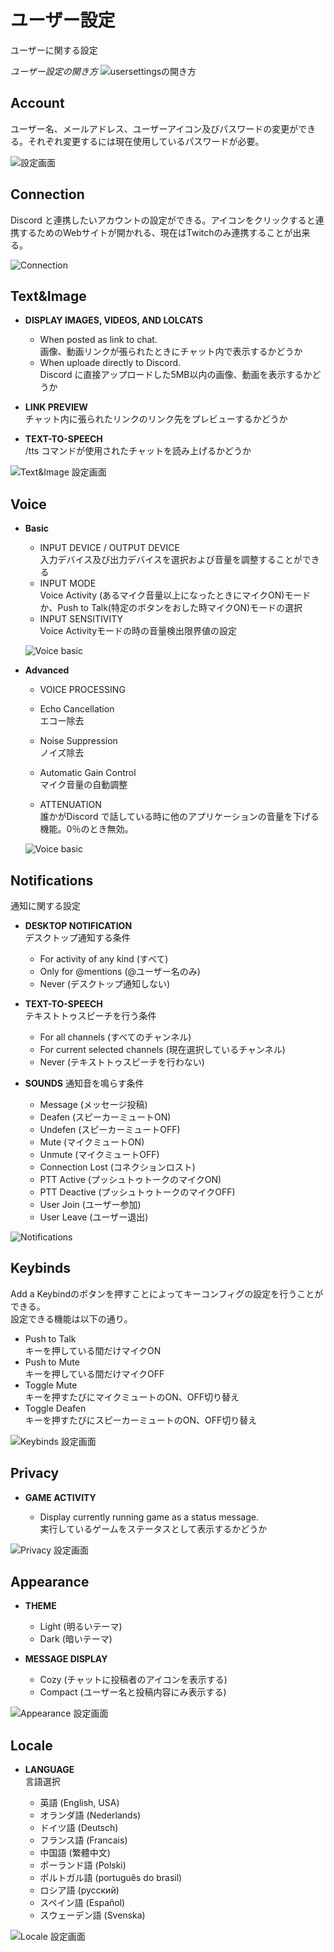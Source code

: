 # ユーザー設定

ユーザーに関する設定

_ユーザー設定の開き方_ ![usersettingsの開き方](../img/usersettings.gif)

## Account

ユーザー名、メールアドレス、ユーザーアイコン及びパスワードの変更ができる。それぞれ変更するには現在使用しているパスワードが必要。

![設定画面](../img/account.png)

## Connection

Discord と連携したいアカウントの設定ができる。アイコンをクリックすると連携するためのWebサイトが開かれる、現在はTwitchのみ連携することが出来る。

![Connection](../img/connections.png)

## Text&Image

- **DISPLAY IMAGES, VIDEOS, AND LOLCATS**

  - When posted as link to chat.<br>
    画像、動画リンクが張られたときにチャット内で表示するかどうか
  - When uploade directly to Discord.<br>
    Discord に直接アップロードした5MB以内の画像、動画を表示するかどうか

- **LINK PREVIEW**<br>
  チャット内に張られたリンクのリンク先をプレビューするかどうか
- **TEXT-TO-SPEECH**<br>
  /tts コマンドが使用されたチャットを読み上げるかどうか

![Text&Image 設定画面](../img/textandimages.png)

## Voice

- **Basic**

  - INPUT DEVICE / OUTPUT DEVICE<br>
    入力デバイス及び出力デバイスを選択および音量を調整することができる
  - INPUT MODE<br>
    Voice Activity (あるマイク音量以上になったときにマイクON)モードか、Push to Talk(特定のボタンをおした時マイクON)モードの選択
  - INPUT SENSITIVITY<br>
    Voice Activityモードの時の音量検出限界値の設定

  ![Voice basic](../img/voice-basic.png)

- **Advanced**

  - VOICE PROCESSING

  - Echo Cancellation<br>
    エコー除去

  - Noise Suppression<br>
    ノイズ除去
  - Automatic Gain Control<br>
    マイク音量の自動調整

  - ATTENUATION<br>
    誰かがDiscord で話している時に他のアプリケーションの音量を下げる機能。0％のとき無効。<br>

  ![Voice basic](../img/voice-advanced.png)

## Notifications

通知に関する設定

- **DESKTOP NOTIFICATION**<br>
  デスクトップ通知する条件

  - For activity of any kind (すべて)
  - Only for @mentions (@ユーザー名のみ)
  - Never (デスクトップ通知しない)

- **TEXT-TO-SPEECH**<br>
  テキストトゥスピーチを行う条件

  - For all channels (すべてのチャンネル)
  - For current selected channels (現在選択しているチャンネル)
  - Never (テキストトゥスピーチを行わない)

- **SOUNDS** 通知音を鳴らす条件

  - Message (メッセージ投稿)
  - Deafen (スピーカーミュートON)
  - Undefen (スピーカーミュートOFF)
  - Mute (マイクミュートON)
  - Unmute (マイクミュートOFF)
  - Connection Lost (コネクションロスト)
  - PTT Active (プッシュトゥトークのマイクON)
  - PTT Deactive (プッシュトゥトークのマイクOFF)
  - User Join (ユーザー参加)
  - User Leave (ユーザー退出)

![Notifications](../img/notifications.png)

## Keybinds

Add a Keybindのボタンを押すことによってキーコンフィグの設定を行うことができる。<br>
設定できる機能は以下の通り。

- Push to Talk<br>
  キーを押している間だけマイクON
- Push to Mute<br>
  キーを押している間だけマイクOFF
- Toggle Mute<br>
  キーを押すたびにマイクミュートのON、OFF切り替え
- Toggle Deafen<br>
  キーを押すたびにスピーカーミュートのON、OFF切り替え

![Keybinds 設定画面](../img/keybinds.png)

## Privacy

- **GAME ACTIVITY**

  - Display currently running game as a status message.<br>
    実行しているゲームをステータスとして表示するかどうか

![Privacy 設定画面](../img/privacy.png)

## Appearance

- **THEME**

  - Light (明るいテーマ)
  - Dark (暗いテーマ)

- **MESSAGE DISPLAY**

  - Cozy (チャットに投稿者のアイコンを表示する)
  - Compact (ユーザー名と投稿内容にみ表示する)

![Appearance 設定画面](../img/appearance.png)

## Locale

- **LANGUAGE**<br>
  言語選択

  - 英語 (English, USA)
  - オランダ語 (Nederlands)
  - ドイツ語 (Deutsch)
  - フランス語 (Francais)
  - 中国語 (繁體中文)
  - ポーランド語 (Polski)
  - ポルトガル語 (português do brasil)
  - ロシア語 (русский)
  - スペイン語 (Español)
  - スウェーデン語 (Svenska)

![Locale 設定画面](../img/locale.png)
